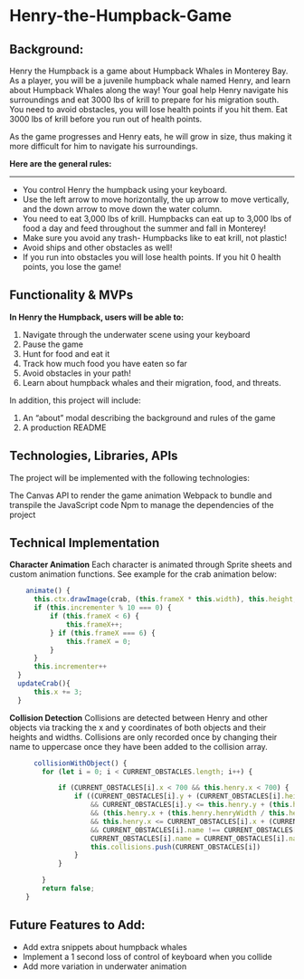 # Henry-the-Humpback-Game

## Background:

Henry the Humpback is a game about Humpback Whales in Monterey Bay. As a player, you will be a juvenile humpback whale named Henry, and learn about Humpback Whales along the way! Your goal help Henry navigate his surroundings and eat 3000 lbs of krill to prepare for his migration south. You need to avoid obstacles, you will lose health points if you hit them. Eat 3000 lbs of krill before you run out of health points.

As the game progresses and Henry eats, he will grow in size, thus making it more difficult for him to navigate his surroundings. 


**Here are the general rules:**
***
* You control Henry the humpback using your keyboard. 
* Use the left arrow to move horizontally, the up arrow to move vertically, and the down arrow to move down the water column.
* You need to eat 3,000 lbs of krill. Humpbacks can eat up to 3,000 lbs of food a day and feed throughout the summer and fall in Monterey!
* Make sure you avoid any trash- Humpbacks like to eat krill, not plastic!
* Avoid ships and other obstacles as well!
* If you run into obstacles you will lose health points. If you hit 0 health points, you lose the game!
 
## Functionality & MVPs 

**In Henry the Humpback, users will be able to:**

1. Navigate through the underwater scene using your keyboard
2. Pause the game
3. Hunt for food and eat it
4. Track how much food you have eaten so far
5. Avoid obstacles in your path!
6. Learn about humpback whales and their migration, food, and threats.


In addition, this project will include:

1. An “about” modal describing the background and rules of the game
2. A production README
 
## Technologies, Libraries, APIs

The project will be implemented with the following technologies:

The Canvas API to render the game animation
Webpack to bundle and transpile the JavaScript code
Npm to manage the dependencies of the project

## Technical Implementation 

**Character Animation**
  Each character is animated through Sprite sheets and custom animation functions. See example for the crab animation below: 

  ```javascript
      animate() {
        this.ctx.drawImage(crab, (this.frameX * this.width), this.height, this.width, this.height, this.x, this.y, this.width/2, this.height/2);
        if (this.incrementer % 10 === 0) {
            if (this.frameX < 6) {
                this.frameX++;
            } if (this.frameX === 6) {
                this.frameX = 0;
            }
        }
        this.incrementer++
    }
    updateCrab(){
        this.x += 3;
    }
  ```

**Collision Detection**
Collisions are detected between Henry and other objects via tracking the x and y coordinates of both objects and their heights and widths. Collisions are only recorded once by changing their name to uppercase once they have been added to the collision array.

```javascript
      collisionWithObject() {
        for (let i = 0; i < CURRENT_OBSTACLES.length; i++) {

            if (CURRENT_OBSTACLES[i].x < 700 && this.henry.x < 700) {
                if ((CURRENT_OBSTACLES[i].y + (CURRENT_OBSTACLES[i].height / CURRENT_OBSTACLES[i].divisor)) >= this.henry.y
                    && CURRENT_OBSTACLES[i].y <= this.henry.y + (this.henry.henryHeight / this.henry.divisor)
                    && (this.henry.x + (this.henry.henryWidth / this.henry.divisor)) >= CURRENT_OBSTACLES[i].x
                    && this.henry.x <= CURRENT_OBSTACLES[i].x + (CURRENT_OBSTACLES[i].width / CURRENT_OBSTACLES[i].divisor)
                    && CURRENT_OBSTACLES[i].name !== CURRENT_OBSTACLES[i].name.toUpperCase()) {
                    CURRENT_OBSTACLES[i].name = CURRENT_OBSTACLES[i].name.toUpperCase();
                    this.collisions.push(CURRENT_OBSTACLES[i])
                }
            }

        }
        return false;
    }
```
## Future Features to Add:
* Add extra snippets about humpback whales
* Implement a 1 second loss of control of keyboard when you collide
* Add more variation in underwater animation
